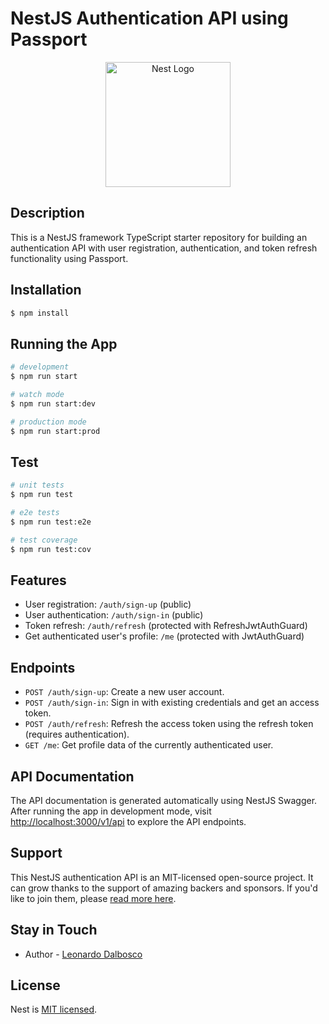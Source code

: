 # NestJS Authentication API using Passport

<p style="text-align: center;">
  <a href="http://nestjs.com/" target="blank"><img src="https://nestjs.com/img/logo-small.svg" width="200" alt="Nest Logo" /></a>
</p>

## Description

This is a NestJS framework TypeScript starter repository for building an authentication API with user registration,
authentication, and token refresh functionality using Passport.

## Installation

```bash
$ npm install
```

## Running the App

```bash
# development
$ npm run start

# watch mode
$ npm run start:dev

# production mode
$ npm run start:prod
```

## Test

```bash
# unit tests
$ npm run test

# e2e tests
$ npm run test:e2e

# test coverage
$ npm run test:cov
```

## Features

- User registration: `/auth/sign-up` (public)
- User authentication: `/auth/sign-in` (public)
- Token refresh: `/auth/refresh` (protected with RefreshJwtAuthGuard)
- Get authenticated user's profile: `/me` (protected with JwtAuthGuard)

## Endpoints

- `POST /auth/sign-up`: Create a new user account.
- `POST /auth/sign-in`: Sign in with existing credentials and get an access token.
- `POST /auth/refresh`: Refresh the access token using the refresh token (requires authentication).
- `GET /me`: Get profile data of the currently authenticated user.

## API Documentation

The API documentation is generated automatically using NestJS Swagger. After running the app in development mode,
visit [http://localhost:3000/v1/api](http://localhost:3000/v1/api) to explore the API endpoints.

## Support

This NestJS authentication API is an MIT-licensed open-source project. It can grow thanks to the support of amazing
backers and sponsors. If you'd like to join them, please [read more here](https://docs.nestjs.com/support).

## Stay in Touch

- Author - [Leonardo Dalbosco](https://github.com/LeonardoDB)

## License

Nest is [MIT licensed](LICENSE).
